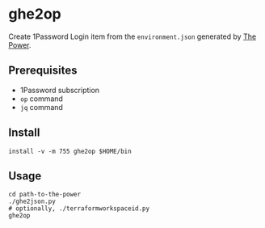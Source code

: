 # ghe2op

Create 1Password Login item from the `environment.json` generated by [The Power](https://github.com/gm3dmo/the-power).

## Prerequisites

- 1Password subscription
- `op` command
- `jq` command

## Install

```
install -v -m 755 ghe2op $HOME/bin
```

## Usage

```
cd path-to-the-power
./ghe2json.py
# optionally, ./terraformworkspaceid.py
ghe2op
```
